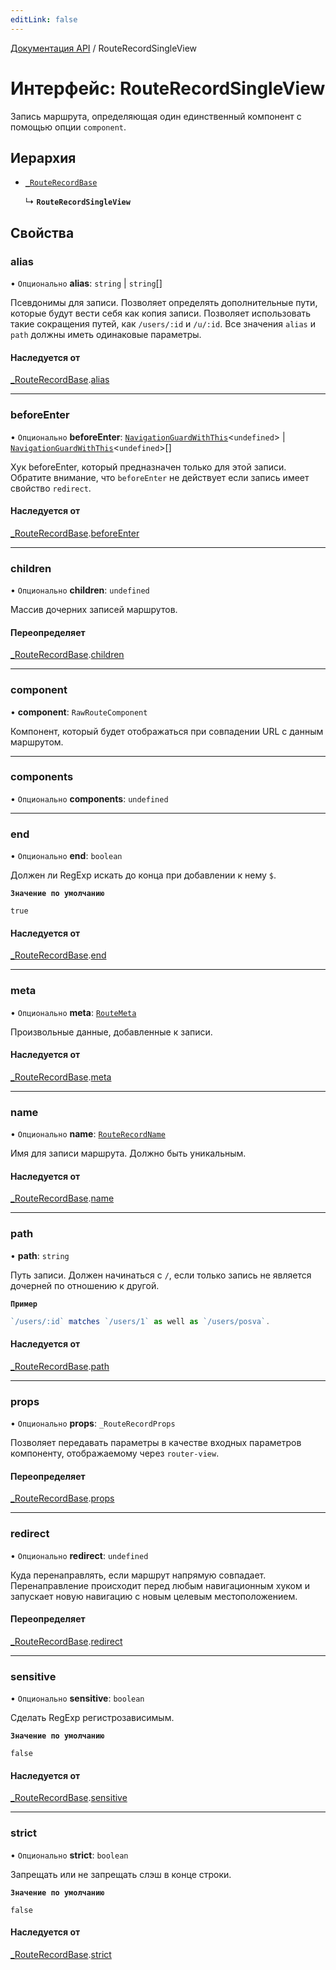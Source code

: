 ```yaml
---
editLink: false
---
```


[Документация API](../index.md) / RouteRecordSingleView

# Интерфейс: RouteRecordSingleView

Запись маршрута, определяющая один единственный компонент с помощью опции `component`.

## Иерархия

- [`_RouteRecordBase`](RouteRecordBase.md)

  ↳ **`RouteRecordSingleView`**

## Свойства

### alias

• `Опционально` **alias**: `string` \| `string`[]

Псевдонимы для записи. Позволяет определять дополнительные пути, которые будут вести себя как копия записи. Позволяет использовать такие сокращения путей, как `/users/:id` и `/u/:id`. Все значения `alias` и `path` должны иметь одинаковые параметры.

#### Наследуется от

[_RouteRecordBase](RouteRecordBase.md).[alias](RouteRecordBase.md#alias)

___

### beforeEnter

• `Опционально` **beforeEnter**: [`NavigationGuardWithThis`](NavigationGuardWithThis.md)<`undefined`\> \| [`NavigationGuardWithThis`](NavigationGuardWithThis.md)<`undefined`\>[]

Хук beforeEnter, который предназначен только для этой записи. Обратите внимание, что `beforeEnter` не действует если запись имеет свойство `redirect`.

#### Наследуется от

[_RouteRecordBase](RouteRecordBase.md).[beforeEnter](RouteRecordBase.md#beforeEnter)

___

### children

• `Опционально` **children**: `undefined`

Массив дочерних записей маршрутов.

#### Переопределяет

[_RouteRecordBase](RouteRecordBase.md).[children](RouteRecordBase.md#children)

___

### component

• **component**: `RawRouteComponent`

Компонент, который будет отображаться при совпадении URL с данным маршрутом.

___

### components

• `Опционально` **components**: `undefined`

___

### end

• `Опционально` **end**: `boolean`

Должен ли RegExp искать до конца при добавлении к нему `$`.

**`Значение по умолчанию`**

`true`

#### Наследуется от

[_RouteRecordBase](RouteRecordBase.md).[end](RouteRecordBase.md#end)

___

### meta

• `Опционально` **meta**: [`RouteMeta`](RouteMeta.md)

Произвольные данные, добавленные к записи.

#### Наследуется от

[_RouteRecordBase](RouteRecordBase.md).[meta](RouteRecordBase.md#meta)

___

### name

• `Опционально` **name**: [`RouteRecordName`](../index.md#RouteRecordName)

Имя для записи маршрута. Должно быть уникальным.

#### Наследуется от

[_RouteRecordBase](RouteRecordBase.md).[name](RouteRecordBase.md#name)

___

### path

• **path**: `string`

Путь записи. Должен начинаться с `/`, если только запись не является дочерней по отношению к другой.

**`Пример`**

```ts
`/users/:id` matches `/users/1` as well as `/users/posva`.
```

#### Наследуется от

[_RouteRecordBase](RouteRecordBase.md).[path](RouteRecordBase.md#path)

___

### props

• `Опционально` **props**: `_RouteRecordProps`

Позволяет передавать параметры в качестве входных параметров компоненту, отображаемому через `router-view`.

#### Переопределяет

[_RouteRecordBase](RouteRecordBase.md).[props](RouteRecordBase.md#props)

___

### redirect

• `Опционально` **redirect**: `undefined`

Куда перенаправлять, если маршрут напрямую совпадает. Перенаправление происходит перед любым навигационным хуком и запускает новую навигацию с новым целевым местоположением.

#### Переопределяет

[_RouteRecordBase](RouteRecordBase.md).[redirect](RouteRecordBase.md#redirect)

___

### sensitive

• `Опционально` **sensitive**: `boolean`

Сделать RegExp регистрозависимым.

**`Значение по умолчанию`**

`false`

#### Наследуется от

[_RouteRecordBase](RouteRecordBase.md).[sensitive](RouteRecordBase.md#sensitive)

___

### strict

• `Опционально` **strict**: `boolean`

Запрещать или не запрещать слэш в конце строки.

**`Значение по умолчанию`**

`false`

#### Наследуется от

[_RouteRecordBase](RouteRecordBase.md).[strict](RouteRecordBase.md#strict)
